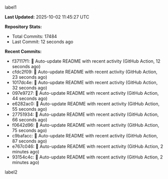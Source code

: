 
label1 
<!-- ACTIVITY_START -->
**Last Updated:** 2025-10-02 11:45:27 UTC

**Repository Stats:**
- Total Commits: 17484
- Last Commit: 12 seconds ago

**Recent Commits:**
- f37117f1: 🤖 Auto-update README with recent activity (GitHub Action, 12 seconds ago)
- cfdc2f09: 🤖 Auto-update README with recent activity (GitHub Action, 23 seconds ago)
- 1017dc4e: 🤖 Auto-update README with recent activity (GitHub Action, 32 seconds ago)
- 097e9727: 🤖 Auto-update README with recent activity (GitHub Action, 44 seconds ago)
- e6282ac0: 🤖 Auto-update README with recent activity (GitHub Action, 55 seconds ago)
- 27751934: 🤖 Auto-update README with recent activity (GitHub Action, 66 seconds ago)
- f0642d96: 🤖 Auto-update README with recent activity (GitHub Action, 75 seconds ago)
- c9bafacc: 🤖 Auto-update README with recent activity (GitHub Action, 87 seconds ago)
- e767c046: 🤖 Auto-update README with recent activity (GitHub Action, 2 minutes ago)
- 93154c4c: 🤖 Auto-update README with recent activity (GitHub Action, 2 minutes ago)
<!-- ACTIVITY_END -->

label2
